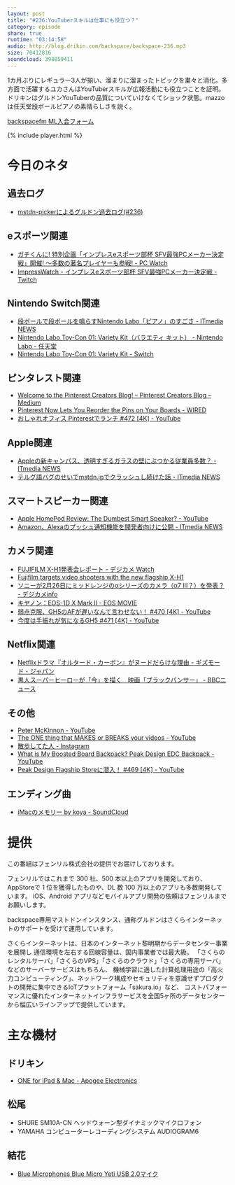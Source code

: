 ```yaml
---
layout: post
title: "#236:YouTuberスキルは仕事にも役立つ？"
category: episode
share: true
runtime: "03:14:58"
audio: http://blog.drikin.com/backspace/backspace-236.mp3
size: 70412816
soundcloud: 398859411
---
```


1カ月ぶりにレギュラー3人が揃い、溜まりに溜まったトピックを粛々と消化。多方面で活躍するユカさんはYouTuberスキルが広報活動にも役立つことを証明。ドリキンはグルドンYouTuberの品質についていけなくてショック状態。mazzoは任天堂段ボールピアノの素晴らしさを説く。

[backspacefm ML入会フォーム](http://backspace.us11.list-manage.com/subscribe?u=09c933bd3997c1d16dbed156a&id=84b6529b91)

{% include player.html %}

# 今日のネタ

## 過去ログ
* [mstdn-pickerによるグルドン過去ログ(#236)](https://rbtnn.github.io/mstdn-picker/?instance=mstdn.guru&since_id=99538779230995219&max_id=99539554281043341)

## eスポーツ関連
* [ガチくんに! 特別企画「インプレスeスポーツ部杯 SFV最強PCメーカー決定戦」開催! ～多数の著名プレイヤーも参戦! - PC Watch](https://pc.watch.impress.co.jp/docs/news/1104102.html)
* [ImpressWatch - インプレスeスポーツ部杯 SFV最強PCメーカー決定戦 - Twitch](https://www.twitch.tv/videos/229902539)

## Nintendo Switch関連
* [段ボールで段ボールを鳴らすNintendo Labo「ピアノ」のすごさ - ITmedia NEWS](http://www.itmedia.co.jp/news/articles/1802/15/news094.html)
* [Nintendo Labo Toy-Con 01: Variety Kit（バラエティ キット） - Nintendo Labo - 任天堂](https://www.nintendo.co.jp/labo/kit/variety.html)
* [Nintendo Labo Toy-Con 01: Variety Kit - Switch](https://www.amazon.co.jp/Nintendo-Labo-Toy-01-Variety/dp/B079T6CHPV)

## ピンタレスト関連
* [Welcome to the Pinterest Creators Blog! – Pinterest Creators Blog – Medium](https://medium.com/pinterestcreators/welcome-to-the-pinterest-creators-blog-4caa19b3bcab)
* [Pinterest Now Lets You Reorder the Pins on Your Boards - WIRED](https://www.wired.com/story/pinterest-productivity/)
* [おしゃれオフィス Pinterestでランチ #472 [4K] - YouTube](https://www.youtube.com/watch?v=zFoV8HH1xn8)

## Apple関連
* [Appleの新キャンパス、透明すぎるガラスの壁にぶつかる従業員多数？ - ITmedia NEWS](http://www.itmedia.co.jp/news/articles/1802/17/news019.html)
* [テルグ語バグのせいでmstdn.jpでクラッシュし続けた話 - ITmedia NEWS](http://www.itmedia.co.jp/news/articles/1802/18/news040.html)

## スマートスピーカー関連
* [Apple HomePod Review: The Dumbest Smart Speaker? - YouTube](https://www.youtube.com/watch?v=mpjREfvZiDs)
* [Amazon、Alexaのプッシュ通知機能を開発者向けに公開 - ITmedia NEWS](http://www.itmedia.co.jp/news/articles/1802/15/news125.html)

## カメラ関連
* [FUJIFILM X-H1発表会レポート - デジカメ Watch](https://dc.watch.impress.co.jp/docs/news/1106719.html)
* [Fujifilm targets video shooters with the new flagship X-H1](https://www.engadget.com/2018/02/15/fujifilm-x-h1-x-series-flagship-mirrorless/)
* [ソニーが2月26日にミッドレンジのαシリーズのカメラ（α7 III？）を発表？ - デジカメinfo](http://digicame-info.com/2018/02/2267-iii.html)
* [キヤノン：EOS-1D X Mark II - EOS MOVIE](http://cweb.canon.jp/eos/lineup/1dxmk2/feature-movie.html)
* [弱点克服、GH5のAFが遅いなんて言わせない！ #470 [4K] - YouTube](https://www.youtube.com/watch?v=nAgAZCLyB2s)
* [今度は手振れが気になるGH5 #471 [4K] - YouTube](https://www.youtube.com/watch?v=yrYZvkoiAig)

## Netflix関連
* [Netflixドラマ『オルタード・カーボン』がヌードだらけな理由 - ギズモード・ジャパン](https://www.gizmodo.jp/2018/02/why-altered-carbon-is-full-of-nudes.html)
* [黒人スーパーヒーローが「今」を描く　映画「ブラックパンサー」 - BBCニュース](http://www.bbc.com/japanese/video-42998868)

## その他
* [Peter McKinnon - YouTube](https://www.youtube.com/channel/UC3DkFux8Iv-aYnTRWzwaiBA)
* [The ONE thing that MAKES or BREAKS your videos - YouTube](https://youtu.be/JIGUBtpwTGI)
* [散歩してた人 - Instagram](https://www.instagram.com/p/BfO72NbgmsK/)
* [What is My Boosted Board Backpack? Peak Design EDC Backpack - YouTube](https://www.youtube.com/watch?v=YitUHX39JFo)
* [Peak Design Flagship Storeに潜入！ #469 [4K] - YouTube](https://www.youtube.com/watch?v=LbuWfCQAsrs)

## エンディング曲
* [iMacのメモリー by koya - SoundCloud](https://soundcloud.com/koya/imac)

# 提供

この番組はフェンリル株式会社の提供でお届けしております。

フェンリルではこれまで 300 社、500 本以上のアプリを開発しており、AppStoreで 1 位を獲得したものや、DL 数 100 万以上のアプリも多数開発しています。
iOS、Android アプリなどモバイルアプリ開発の依頼はフェンリルまでお願いします。

backspace専用マストドンインスタンス、通称グルドンはさくらインターネットのサポートを受けて運用しています。

さくらインターネットは、日本のインターネット黎明期からデータセンター事業を展開し
通信環境を左右する回線容量は、国内事業者では最大級。
「さくらのレンタルサーバ」「さくらのVPS」「さくらのクラウド」「さくらの専用サーバ」などのサーバーサービスはもちろん、
機械学習に適した計算処理用途の「高火力コンピューティング」、ネットワーク構成やセキュリティを意識せずプロダクトの開発に集中できるIoTプラットフォーム「sakura.io」など、
コストパフォーマンスに優れたインターネットインフラサービスを全国5ヶ所のデータセンターから幅広いラインアップで提供しています。

# 主な機材

## ドリキン
* [ONE for iPad & Mac - Apogee Electronics](http://amzn.to/2DJVyyj)

## 松尾
* SHURE  SM10A-CN ヘッドウォーン型ダイナミックマイクロフォン
* YAMAHA コンピューターレコーディングシステム AUDIOGRAM6

## 結花
* [Blue Microphones Blue Micro Yeti USB 2.0マイク](http://www.bluedesigns.jp/products/yeti/)

